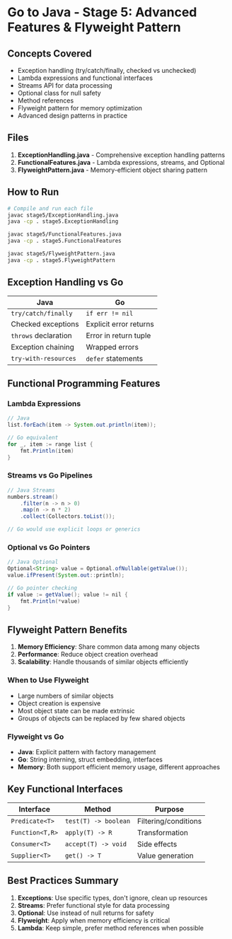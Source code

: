 # Go to Java - Stage 5: Advanced Features & Flyweight Pattern

## Concepts Covered
- Exception handling (try/catch/finally, checked vs unchecked)
- Lambda expressions and functional interfaces
- Streams API for data processing
- Optional class for null safety
- Method references
- Flyweight pattern for memory optimization
- Advanced design patterns in practice

## Files
1. **ExceptionHandling.java** - Comprehensive exception handling patterns
2. **FunctionalFeatures.java** - Lambda expressions, streams, and Optional
3. **FlyweightPattern.java** - Memory-efficient object sharing pattern

## How to Run

```bash
# Compile and run each file
javac stage5/ExceptionHandling.java
java -cp . stage5.ExceptionHandling

javac stage5/FunctionalFeatures.java
java -cp . stage5.FunctionalFeatures

javac stage5/FlyweightPattern.java
java -cp . stage5.FlyweightPattern
```

## Exception Handling vs Go

| Java | Go |
|------|-----|
| `try/catch/finally` | `if err != nil` |
| Checked exceptions | Explicit error returns |
| `throws` declaration | Error in return tuple |
| Exception chaining | Wrapped errors |
| `try-with-resources` | `defer` statements |

## Functional Programming Features

### Lambda Expressions
```java
// Java
list.forEach(item -> System.out.println(item));

// Go equivalent
for _, item := range list {
    fmt.Println(item)
}
```

### Streams vs Go Pipelines
```java
// Java Streams
numbers.stream()
    .filter(n -> n > 0)
    .map(n -> n * 2)
    .collect(Collectors.toList());

// Go would use explicit loops or generics
```

### Optional vs Go Pointers
```java
// Java Optional
Optional<String> value = Optional.ofNullable(getValue());
value.ifPresent(System.out::println);

// Go pointer checking
if value := getValue(); value != nil {
    fmt.Println(*value)
}
```

## Flyweight Pattern Benefits

1. **Memory Efficiency**: Share common data among many objects
2. **Performance**: Reduce object creation overhead
3. **Scalability**: Handle thousands of similar objects efficiently

### When to Use Flyweight
- Large numbers of similar objects
- Object creation is expensive
- Most object state can be made extrinsic
- Groups of objects can be replaced by few shared objects

### Flyweight vs Go
- **Java**: Explicit pattern with factory management
- **Go**: String interning, struct embedding, interfaces
- **Memory**: Both support efficient memory usage, different approaches

## Key Functional Interfaces

| Interface | Method | Purpose |
|-----------|--------|---------|
| `Predicate<T>` | `test(T) -> boolean` | Filtering/conditions |
| `Function<T,R>` | `apply(T) -> R` | Transformation |
| `Consumer<T>` | `accept(T) -> void` | Side effects |
| `Supplier<T>` | `get() -> T` | Value generation |

## Best Practices Summary

1. **Exceptions**: Use specific types, don't ignore, clean up resources
2. **Streams**: Prefer functional style for data processing
3. **Optional**: Use instead of null returns for safety
4. **Flyweight**: Apply when memory efficiency is critical
5. **Lambda**: Keep simple, prefer method references when possible